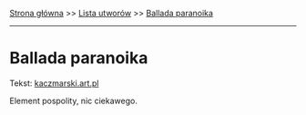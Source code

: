 [Strona główna](../index.md) >> [Lista utworów](../list.md) >> [Ballada paranoika](66.md)

---

# Ballada paranoika

Tekst: [kaczmarski.art.pl](https://www.kaczmarski.art.pl/tworczosc/wiersze/ballada-paranoika/)

Element pospolity, nic ciekawego.